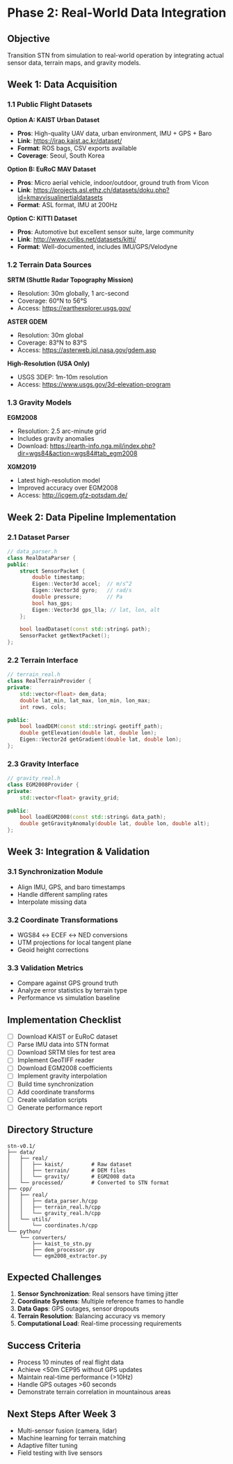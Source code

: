 # Phase 2: Real-World Data Integration

## Objective
Transition STN from simulation to real-world operation by integrating actual sensor data, terrain maps, and gravity models.

## Week 1: Data Acquisition

### 1.1 Public Flight Datasets

**Option A: KAIST Urban Dataset**
- **Pros**: High-quality UAV data, urban environment, IMU + GPS + Baro
- **Link**: https://irap.kaist.ac.kr/dataset/
- **Format**: ROS bags, CSV exports available
- **Coverage**: Seoul, South Korea

**Option B: EuRoC MAV Dataset**
- **Pros**: Micro aerial vehicle, indoor/outdoor, ground truth from Vicon
- **Link**: https://projects.asl.ethz.ch/datasets/doku.php?id=kmavvisualinertialdatasets
- **Format**: ASL format, IMU at 200Hz

**Option C: KITTI Dataset**
- **Pros**: Automotive but excellent sensor suite, large community
- **Link**: http://www.cvlibs.net/datasets/kitti/
- **Format**: Well-documented, includes IMU/GPS/Velodyne

### 1.2 Terrain Data Sources

**SRTM (Shuttle Radar Topography Mission)**
- Resolution: 30m globally, 1 arc-second
- Coverage: 60°N to 56°S
- Access: https://earthexplorer.usgs.gov/

**ASTER GDEM**
- Resolution: 30m global
- Coverage: 83°N to 83°S
- Access: https://asterweb.jpl.nasa.gov/gdem.asp

**High-Resolution (USA Only)**
- USGS 3DEP: 1m-10m resolution
- Access: https://www.usgs.gov/3d-elevation-program

### 1.3 Gravity Models

**EGM2008**
- Resolution: 2.5 arc-minute grid
- Includes gravity anomalies
- Download: https://earth-info.nga.mil/index.php?dir=wgs84&action=wgs84#tab_egm2008

**XGM2019**
- Latest high-resolution model
- Improved accuracy over EGM2008
- Access: http://icgem.gfz-potsdam.de/

## Week 2: Data Pipeline Implementation

### 2.1 Dataset Parser
```cpp
// data_parser.h
class RealDataParser {
public:
    struct SensorPacket {
        double timestamp;
        Eigen::Vector3d accel;  // m/s^2
        Eigen::Vector3d gyro;   // rad/s
        double pressure;        // Pa
        bool has_gps;
        Eigen::Vector3d gps_lla; // lat, lon, alt
    };
    
    bool loadDataset(const std::string& path);
    SensorPacket getNextPacket();
};
```

### 2.2 Terrain Interface
```cpp
// terrain_real.h
class RealTerrainProvider {
private:
    std::vector<float> dem_data;
    double lat_min, lat_max, lon_min, lon_max;
    int rows, cols;
    
public:
    bool loadDEM(const std::string& geotiff_path);
    double getElevation(double lat, double lon);
    Eigen::Vector2d getGradient(double lat, double lon);
};
```

### 2.3 Gravity Interface
```cpp
// gravity_real.h
class EGM2008Provider {
private:
    std::vector<float> gravity_grid;
    
public:
    bool loadEGM2008(const std::string& data_path);
    double getGravityAnomaly(double lat, double lon, double alt);
};
```

## Week 3: Integration & Validation

### 3.1 Synchronization Module
- Align IMU, GPS, and baro timestamps
- Handle different sampling rates
- Interpolate missing data

### 3.2 Coordinate Transformations
- WGS84 ↔ ECEF ↔ NED conversions
- UTM projections for local tangent plane
- Geoid height corrections

### 3.3 Validation Metrics
- Compare against GPS ground truth
- Analyze error statistics by terrain type
- Performance vs simulation baseline

## Implementation Checklist

- [ ] Download KAIST or EuRoC dataset
- [ ] Parse IMU data into STN format
- [ ] Download SRTM tiles for test area
- [ ] Implement GeoTIFF reader
- [ ] Download EGM2008 coefficients
- [ ] Implement gravity interpolation
- [ ] Build time synchronization
- [ ] Add coordinate transforms
- [ ] Create validation scripts
- [ ] Generate performance report

## Directory Structure
```
stn-v0.1/
├── data/
│   ├── real/
│   │   ├── kaist/         # Raw dataset
│   │   ├── terrain/       # DEM files
│   │   └── gravity/       # EGM2008 data
│   └── processed/         # Converted to STN format
├── cpp/
│   ├── real/
│   │   ├── data_parser.h/cpp
│   │   ├── terrain_real.h/cpp
│   │   └── gravity_real.h/cpp
│   └── utils/
│       └── coordinates.h/cpp
└── python/
    └── converters/
        ├── kaist_to_stn.py
        ├── dem_processor.py
        └── egm2008_extractor.py
```

## Expected Challenges

1. **Sensor Synchronization**: Real sensors have timing jitter
2. **Coordinate Systems**: Multiple reference frames to handle
3. **Data Gaps**: GPS outages, sensor dropouts
4. **Terrain Resolution**: Balancing accuracy vs memory
5. **Computational Load**: Real-time processing requirements

## Success Criteria

- Process 10 minutes of real flight data
- Achieve <50m CEP95 without GPS updates
- Maintain real-time performance (>10Hz)
- Handle GPS outages >60 seconds
- Demonstrate terrain correlation in mountainous areas

## Next Steps After Week 3

- Multi-sensor fusion (camera, lidar)
- Machine learning for terrain matching
- Adaptive filter tuning
- Field testing with live sensors